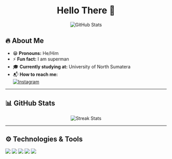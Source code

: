 <h1 align="center">Hello There 👋</h1>

<p align="center">
  <img src="https://github-readme-stats.vercel.app/api?username=aldizakiaulia&show_icons=true&theme=radical" alt="GitHub Stats" />
</p>

## 🔥 About Me
- 😁 **Pronouns:** He/Him  
- ⚡ **Fun fact:** I am superman  
- 🎓 **Currently studying at:** University of North Sumatera  
- 📬 **How to reach me:**  
  [![Instagram](https://img.shields.io/badge/Instagram-%23E4405F.svg?style=for-the-badge&logo=instagram&logoColor=white)](https://www.instagram.com/aldizakii/)  

---

## 📊 GitHub Stats
<p align="center">
  <img src="https://github-readme-streak-stats.herokuapp.com/?user=aldizakiaulia&theme=radical" alt="Streak Stats" />
</p>

---

## ⚙️ Technologies & Tools
<p align="left">
  <img src="https://img.shields.io/badge/-Python-3776AB?style=for-the-badge&logo=python&logoColor=white" />
  <img src="https://img.shields.io/badge/-JavaScript-F7DF1E?style=for-the-badge&logo=javascript&logoColor=black" />
  <img src="https://img.shields.io/badge/-HTML5-E34F26?style=for-the-badge&logo=html5&logoColor=white" />
  <img src="https://img.shields.io/badge/-CSS3-1572B6?style=for-the-badge&logo=css3&logoColor=white" />
  <img src="https://img.shields.io/badge/-Git-F05032?style=for-the-badge&logo=git&logoColor=white" />
</p>
